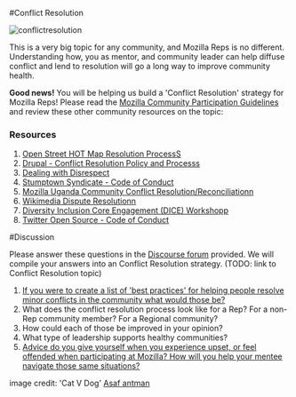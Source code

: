 #Conflict Resolution

![conflictresolution](http://tiptoes.ca/wp-content/uploads/2015/01/5134136997_72716f5e7e_z1.jpg "conflictresolution")

This is a very big topic for any community, and Mozilla Reps is no different.  Understanding how, you as mentor, and community leader can help diffuse conflict and lend to resolution will go a long way to improve community health.  

**Good news!**  You will be helping us build a 'Conflict Resolution' strategy for Mozilla Reps! Please read the [Mozilla Community Participation Guidelines](https://www.mozilla.org/en-US/about/governance/policies/participation/) and review these other community resources on the topic:

### Resources

1. [Open Street HOT Map Resolution ProcessS](https://wiki.openstreetmap.org/wiki/Humanitarian_OSM_Team/Working_groups/Community/HOT_Resolution_Process)
2. [Drupal - Conflict Resolution Policy and Processs](https://www.drupal.org/conflict-resolution)
3. [Dealing with Disrespect](http://www.dealingwithdisrespect.com/) 
4. [Stumptown Syndicate - Code of Conduct](https://github.com/christi3k/policies/blob/master/citizen_code_of_conduct.md)
5. [Mozilla Uganda Community Conflict Resolution/Reconciliationn](https://docs.google.com/a/mozilla.com/document/d/1TZ9yGhrDYtYSoYBKPxG858oO7pgNWdBd0SIk1DuNNwA/edit)
6. [Wikimedia Dispute Resolutionn](http://en.wikipedia.org/wiki/Wikipedia:Dispute_resolution)
7. [Diversity Inclusion Core Engagement (DICE) Workshopp](https://github.com/lsblakk/dice-workshop/blob/master/materials/workshop_format.md)
8. [Twitter Open Source - Code of Conduct](https://engineering.twitter.com/opensource/code-of-conduct)


#Discussion

Please answer these questions in the [Discourse forum]() provided.  We will compile your answers into an Conflict Resolution strategy.    (TODO: link to Conflict Resolution topic)

1. [If you were to create a list of 'best practices' for helping people resolve minor conflicts in the community what would those be?](https://discourse.mozilla-community.org/t/mentor-training-conflict-resolution/1726?u=emma_irwin)
2. What does the conflict resolution process look like for a Rep?  For a non-Rep community member? For a Regional community?
3. How could each of those be improved in your opinion?  
4. What type of leadership supports healthy communities?  
5. [Advice do you give yourself when you experience upset, or feel offended when participating at Mozilla?  How will you help your mentee navigate those same situations?](https://discourse.mozilla-community.org/t/mentor-training-conflict-resolution/1726/2?u=emma_irwin)




image credit: 'Cat V Dog' [Asaf antman](https://www.flickr.com/photos/asafantman/)

